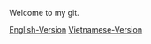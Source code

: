 Welcome to my git.

[English-Version](Chapter12-Testing)
[Vietnamese-Version](Chapter12-Testing/Vietnamese-Version)
